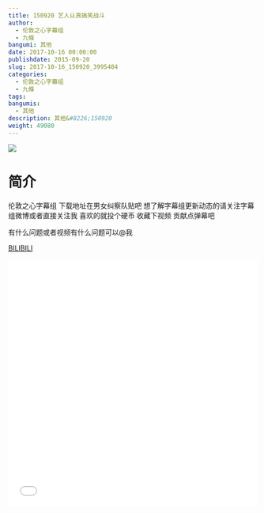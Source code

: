 ```yaml
---
title: 150920 艺人认真搞笑战斗
author: 
  - 伦敦之心字幕组
  - 九條
bangumi: 其他
date: 2017-10-16 00:00:00
publishdate: 2015-09-20
slug: 2017-10-16_150920_3995404
categories: 
  - 伦敦之心字幕组
  - 九條
tags: 
bangumis: 
  - 其他
description: 其他&#8226;150920
weight: 49080
---
```


![](https://i.imgur.com/9i3sWqJ.jpg)

# 简介  
伦敦之心字幕组 下载地址在男女纠察队贴吧 想了解字幕组更新动态的请关注字幕组微博或者直接关注我 喜欢的就投个硬币 收藏下视频 贡献点弹幕吧


有什么问题或者视频有什么问题可以@我

  [BILIBILI](https://www.bilibili.com/video/av3995404/)


<div class="vcontainer">  <iframe class='video' src="//www.bilibili.com/html/html5player.html?cid=6440452&aid=3995404" width="100%" height="500" frameborder="0" allowfullscreen="allowfullscreen"></iframe></div>

